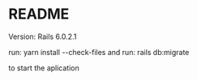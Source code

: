 # README
Version: Rails 6.0.2.1

run: yarn install --check-files
and
run: rails db:migrate

to start the aplication
